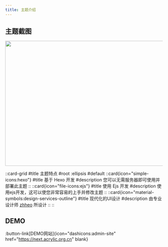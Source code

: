 ```yaml
---
title: 主题介绍
---
```


## 主题截图

<img src="https://bu.dusays.com/2023/03/04/64028e067fc71.webp" height="400" width="600">

::card-grid
#title
主题特点
#root
:ellipsis
#default
  ::card{icon="simple-icons:hexo"}
  #title
  基于 Hexo 开发
  #description
  您可以无需服务器即可使用并部署此主题
  ::
  ::card{icon="file-icons:ejs"}
  #title
  使用 Ejs 开发
  #description
  使用ejs开发，这可以使您非常容易的上手并修改主题
  ::
  ::card{icon="material-symbols:design-services-outline"}
  #title
  现代化的UI设计
  #description
  由专业设计师 [zhheo](https://blog.zhheo.com/) 所设计
  ::
::

## DEMO
:button-link[DEMO网站]{icon="dashicons:admin-site" href="https://next.acrylic.org.cn" blank}